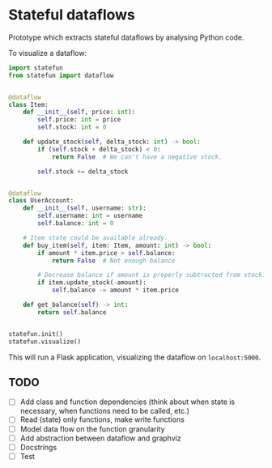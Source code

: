 # Stateful dataflows
Prototype which extracts stateful dataflows by analysing Python code. 

To visualize a dataflow:
```python
import statefun
from statefun import dataflow


@dataflow
class Item:
    def __init__(self, price: int):
        self.price: int = price
        self.stock: int = 0

    def update_stock(self, delta_stock: int) -> bool:
        if (self.stock + delta_stock) < 0:
            return False  # We can't have a negative stock.

        self.stock += delta_stock


@dataflow
class UserAccount:
    def __init__(self, username: str):
        self.username: int = username
        self.balance: int = 0

    # Item state could be available already.
    def buy_item(self, item: Item, amount: int) -> bool:
        if amount * item.price > self.balance:
            return False  # Not enough balance

        # Decrease balance if amount is properly subtracted from stock.
        if item.update_stock(-amount):
            self.balance -= amount * item.price

    def get_balance(self) -> int:
        return self.balance


statefun.init()
statefun.visualize()
```

This will run a Flask application, visualizing the dataflow on `localhost:5000`.

## TODO
- [ ] Add class and function dependencies (think about when state is necessary, when functions need to be called, etc.)
- [ ] Read (state) only functions, make write functions
- [ ] Model data flow on the function granularity
- [ ] Add abstraction between dataflow and graphviz
- [ ] Docstrings
- [ ] Test